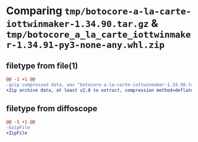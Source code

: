 # Comparing `tmp/botocore-a-la-carte-iottwinmaker-1.34.90.tar.gz` & `tmp/botocore_a_la_carte_iottwinmaker-1.34.91-py3-none-any.whl.zip`

## filetype from file(1)

```diff
@@ -1 +1 @@
-gzip compressed data, was "botocore-a-la-carte-iottwinmaker-1.34.90.tar", last modified: Wed Apr 24 01:02:10 2024, max compression
+Zip archive data, at least v2.0 to extract, compression method=deflate
```

## filetype from diffoscope

```diff
@@ -1 +1 @@
-GzipFile
+ZipFile
```

